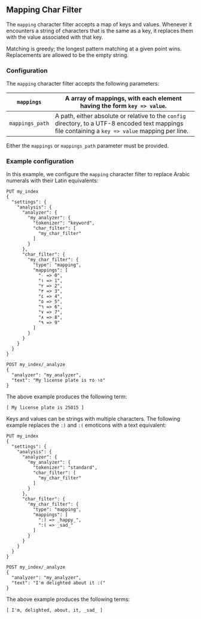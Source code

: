 ## Mapping Char Filter

The `mapping` character filter accepts a map of keys and values. Whenever it encounters a string of characters that is the same as a key, it replaces them with the value associated with that key.

Matching is greedy; the longest pattern matching at a given point wins. Replacements are allowed to be the empty string.

### Configuration

The `mapping` character filter accepts the following parameters:

`mappings`| A array of mappings, with each element having the form `key => value`.     
---|---    
`mappings_path`| A path, either absolute or relative to the `config` directory, to a UTF-8 encoded text mappings file containing a `key => value` mapping per line.   
  
Either the `mappings` or `mappings_path` parameter must be provided.

### Example configuration

In this example, we configure the `mapping` character filter to replace Arabic numerals with their Latin equivalents:
    
    
    PUT my_index
    {
      "settings": {
        "analysis": {
          "analyzer": {
            "my_analyzer": {
              "tokenizer": "keyword",
              "char_filter": [
                "my_char_filter"
              ]
            }
          },
          "char_filter": {
            "my_char_filter": {
              "type": "mapping",
              "mappings": [
                "٠ => 0",
                "١ => 1",
                "٢ => 2",
                "٣ => 3",
                "٤ => 4",
                "٥ => 5",
                "٦ => 6",
                "٧ => 7",
                "٨ => 8",
                "٩ => 9"
              ]
            }
          }
        }
      }
    }
    
    POST my_index/_analyze
    {
      "analyzer": "my_analyzer",
      "text": "My license plate is ٢٥٠١٥"
    }

The above example produces the following term:
    
    
    [ My license plate is 25015 ]

Keys and values can be strings with multiple characters. The following example replaces the `:)` and `:(` emoticons with a text equivalent:
    
    
    PUT my_index
    {
      "settings": {
        "analysis": {
          "analyzer": {
            "my_analyzer": {
              "tokenizer": "standard",
              "char_filter": [
                "my_char_filter"
              ]
            }
          },
          "char_filter": {
            "my_char_filter": {
              "type": "mapping",
              "mappings": [
                ":) => _happy_",
                ":( => _sad_"
              ]
            }
          }
        }
      }
    }
    
    POST my_index/_analyze
    {
      "analyzer": "my_analyzer",
      "text": "I'm delighted about it :("
    }

The above example produces the following terms:
    
    
    [ I'm, delighted, about, it, _sad_ ]
